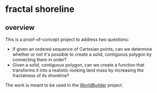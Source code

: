 # fractal shoreline

## overview

This is a proof-of-concept project to address two questions: 

- If given an ordered sequence of Cartesian points, can we determine whether or not it's possible to create a solid, contiguous polygon by connecting them in order?
- Given a solid, contiguous polygon, can we create a function that transforms it into a realistic-looking land mass by increasing the fractalness of its shoreline?

The work is meant to be used in the [WorldBuilder](https://github.com/jake-bladt/worldbuilder) project.
